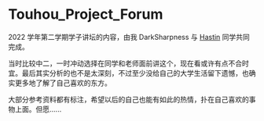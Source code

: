 # Touhou_Project_Forum

2022 学年第二学期学子讲坛的内容，由我 DarkSharpness 与 [Hastin](https://github.com/zsq259) 同学共同完成。

当时比较中二，一时冲动选择在同学和老师面前讲这个，现在看或许有点不合时宜。最后其实分析的也不是太深刻，不过至少没给自己的大学生活留下遗憾，也确实更多地了解了自己喜欢的东方。

大部分参考资料都有标注，希望以后的自己也能有如此的热情，扑在自己喜欢的事物上面。但愿......
